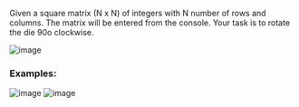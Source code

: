 Given a square matrix (N x N) of integers with N number of rows and columns. The matrix will be entered from the console. Your task is to rotate the die 90o clockwise.

![image](https://user-images.githubusercontent.com/45227327/221917908-56f3a857-e22b-4a12-8259-4c5f08a54a4d.png)

### Examples: 

![image](https://user-images.githubusercontent.com/45227327/221918099-9a376d0e-de47-4286-8de6-8483e5a1e29c.png)
![image](https://user-images.githubusercontent.com/45227327/221918180-5201b035-3355-4e9c-ad92-c6b7e6c8b55a.png)
